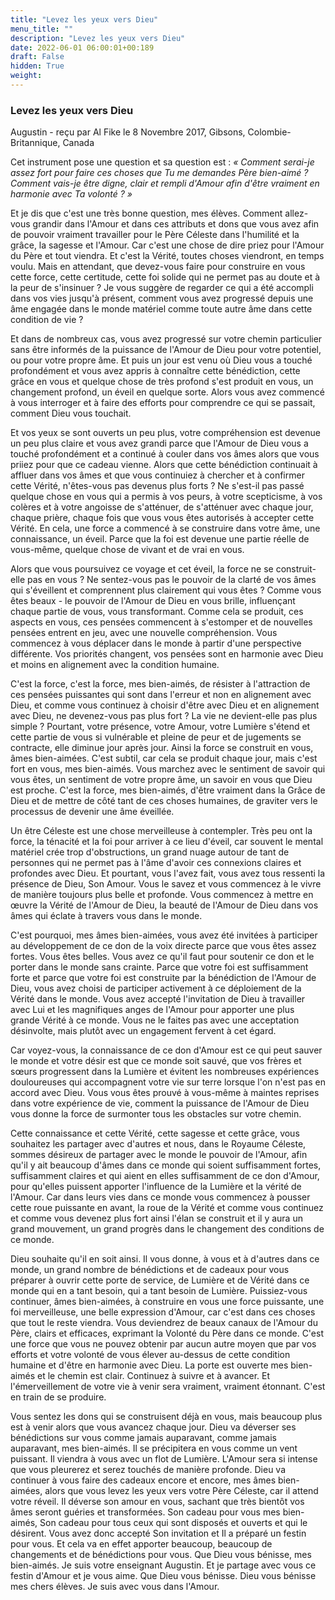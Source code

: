 ```yaml
---
title: "Levez les yeux vers Dieu"
menu_title: ""
description: "Levez les yeux vers Dieu"
date: 2022-06-01 06:00:01+00:189
draft: False
hidden: True
weight:
---
```

### Levez les yeux vers Dieu

Augustin - reçu par Al Fike le 8 Novembre 2017, Gibsons, Colombie-Britannique, Canada

Cet instrument pose une question et sa question est : *« Comment serai-je assez fort pour faire ces choses que Tu me demandes Père bien-aimé ? Comment vais-je être digne, clair et rempli d'Amour afin d'être vraiment en harmonie avec Ta volonté ? »*

Et je dis que c'est une très bonne question, mes élèves. Comment allez-vous grandir dans l'Amour et dans ces attributs et dons que vous avez afin de pouvoir vraiment travailler pour le Père Céleste dans l'humilité et la grâce, la sagesse et l'Amour. Car c'est une chose de dire priez pour l'Amour du Père et tout viendra. Et c'est la Vérité, toutes choses viendront, en temps voulu. Mais en attendant, que devez-vous faire pour construire en vous cette force, cette certitude, cette foi solide qui ne permet pas au doute et à la peur de s'insinuer ? Je vous suggère de regarder ce qui a été accompli dans vos vies jusqu'à présent, comment vous avez progressé depuis une âme engagée dans le monde matériel comme toute autre âme dans cette condition de vie ?

Et dans de nombreux cas, vous avez progressé sur votre chemin particulier sans être informés de la puissance de l'Amour de Dieu pour votre potentiel, ou pour votre propre âme. Et puis un jour est venu où Dieu vous a touché profondément et vous avez appris à connaître cette bénédiction, cette grâce en vous et quelque chose de très profond s'est produit en vous, un changement profond, un éveil en quelque sorte. Alors vous avez commencé à vous interroger et à faire des efforts pour comprendre ce qui se passait, comment Dieu vous touchait.

Et vos yeux se sont ouverts un peu plus, votre compréhension est devenue un peu plus claire et vous avez grandi parce que l'Amour de Dieu vous a touché profondément et a continué à couler dans vos âmes alors que vous priiez pour que ce cadeau vienne. Alors que cette bénédiction continuait à affluer dans vos âmes et que vous continuiez à chercher et à confirmer cette Vérité, n'êtes-vous pas devenus plus forts ? Ne s'est-il pas passé quelque chose en vous qui a permis à vos peurs, à votre scepticisme, à vos colères et à votre angoisse de s'atténuer, de s'atténuer avec chaque jour, chaque prière, chaque fois que vous vous êtes autorisés à accepter cette Vérité. En cela, une force a commencé à se construire dans votre âme, une connaissance, un éveil. Parce que la foi est devenue une partie réelle de vous-même, quelque chose de vivant et de vrai en vous.

Alors que vous poursuivez ce voyage et cet éveil, la force ne se construit-elle pas en vous ? Ne sentez-vous pas le pouvoir de la clarté de vos âmes qui s'éveillent et comprennent plus clairement qui vous êtes ? Comme vous êtes beaux - le pouvoir de l'Amour de Dieu en vous brille, influençant chaque partie de vous, vous transformant. Comme cela se produit, ces aspects en vous, ces pensées commencent à s'estomper et de nouvelles pensées entrent en jeu, avec une nouvelle compréhension. Vous commencez à vous déplacer dans le monde à partir d'une perspective différente. Vos priorités changent, vos pensées sont en harmonie avec Dieu et moins en alignement avec la condition humaine.

C'est la force, c'est la force, mes bien-aimés, de résister à l'attraction de ces pensées puissantes qui sont dans l'erreur et non en alignement avec Dieu, et comme vous continuez à choisir d'être avec Dieu et en alignement avec Dieu, ne devenez-vous pas plus fort ? La vie ne devient-elle pas plus simple ? Pourtant, votre présence, votre Amour, votre Lumière s'étend et cette partie de vous si vulnérable et pleine de peur et de jugements se contracte, elle diminue jour après jour. Ainsi la force se construit en vous, âmes bien-aimées. C'est subtil, car cela se produit chaque jour, mais c'est fort en vous, mes bien-aimés. Vous marchez avec le sentiment de savoir qui vous êtes, un sentiment de votre propre âme, un savoir en vous que Dieu est proche. C'est la force, mes bien-aimés, d'être vraiment dans la Grâce de Dieu et de mettre de côté tant de ces choses humaines, de graviter vers le processus de devenir une âme éveillée.

Un être Céleste est une chose merveilleuse à contempler. Très peu ont la force, la ténacité et la foi pour arriver à ce lieu d'éveil, car souvent le mental matériel crée trop d'obstructions, un grand nuage autour de tant de personnes qui ne permet pas à l'âme d'avoir ces connexions claires et profondes avec Dieu. Et pourtant, vous l'avez fait, vous avez tous ressenti la présence de Dieu, Son Amour. Vous le savez et vous commencez à le vivre de manière toujours plus belle et profonde. Vous commencez à mettre en œuvre la Vérité de l'Amour de Dieu, la beauté de l'Amour de Dieu dans vos âmes qui éclate à travers vous dans le monde.

C'est pourquoi, mes âmes bien-aimées, vous avez été invitées à participer au développement de ce don de la voix directe parce que vous êtes assez fortes. Vous êtes belles. Vous avez ce qu'il faut pour soutenir ce don et le porter dans le monde sans crainte. Parce que votre foi est suffisamment forte et parce que votre foi est construite par la bénédiction de l'Amour de Dieu, vous avez choisi de participer activement à ce déploiement de la Vérité dans le monde. Vous avez accepté l'invitation de Dieu à travailler avec Lui et les magnifiques anges de l'Amour pour apporter une plus grande Vérité à ce monde. Vous ne le faites pas avec une acceptation désinvolte, mais plutôt avec un engagement fervent à cet égard.

Car voyez-vous, la connaissance de ce don d'Amour est ce qui peut sauver le monde et votre désir est que ce monde soit sauvé, que vos frères et sœurs progressent dans la Lumière et évitent les nombreuses expériences douloureuses qui accompagnent votre vie sur terre lorsque l'on n'est pas en accord avec Dieu. Vous vous êtes prouvé à vous-même à maintes reprises dans votre expérience de vie, comment la puissance de l'Amour de Dieu vous donne la force de surmonter tous les obstacles sur votre chemin.

Cette connaissance et cette Vérité, cette sagesse et cette grâce, vous souhaitez les partager avec d'autres et nous, dans le Royaume Céleste, sommes désireux de partager avec le monde le pouvoir de l'Amour, afin qu'il y ait beaucoup d'âmes dans ce monde qui soient suffisamment fortes, suffisamment claires et qui aient en elles suffisamment de ce don d'Amour, pour qu'elles puissent apporter l'influence de la Lumière et la vérité de l'Amour. Car dans leurs vies dans ce monde vous commencez à pousser cette roue puissante en avant, la roue de la Vérité et comme vous continuez et comme vous devenez plus fort ainsi l'élan se construit et il y aura un grand mouvement, un grand progrès dans le changement des conditions de ce monde.

Dieu souhaite qu'il en soit ainsi. Il vous donne, à vous et à d'autres dans ce monde, un grand nombre de bénédictions et de cadeaux pour vous préparer à ouvrir cette porte de service, de Lumière et de Vérité dans ce monde qui en a tant besoin, qui a tant besoin de Lumière. Puissiez-vous continuer, âmes bien-aimées, à construire en vous une force puissante, une foi merveilleuse, une belle expression d'Amour, car c'est dans ces choses que tout le reste viendra. Vous deviendrez de beaux canaux de l'Amour du Père, clairs et efficaces, exprimant la Volonté du Père dans ce monde. C'est une force que vous ne pouvez obtenir par aucun autre moyen que par vos efforts et votre volonté de vous élever au-dessus de cette condition humaine et d'être en harmonie avec Dieu. La porte est ouverte mes bien-aimés et le chemin est clair. Continuez à suivre et à avancer. Et l'émerveillement de votre vie à venir sera vraiment, vraiment étonnant. C'est en train de se produire.

Vous sentez les dons qui se construisent déjà en vous, mais beaucoup plus est à venir alors que vous avancez chaque jour. Dieu va déverser ses bénédictions sur vous comme jamais auparavant, comme jamais auparavant, mes bien-aimés. Il se précipitera en vous comme un vent puissant. Il viendra à vous avec un flot de Lumière. L'Amour sera si intense que vous pleurerez et serez touchés de manière profonde. Dieu va continuer à vous faire des cadeaux encore et encore, mes âmes bien-aimées, alors que vous levez les yeux vers votre Père Céleste, car il attend votre réveil. Il déverse son amour en vous, sachant que très bientôt vos âmes seront guéries et transformées. Son cadeau pour vous mes bien-aimés, Son cadeau pour tous ceux qui sont disposés et ouverts et qui le désirent. Vous avez donc accepté Son invitation et Il a préparé un festin pour vous. Et cela va en effet apporter beaucoup, beaucoup de changements et de bénédictions pour vous. Que Dieu vous bénisse, mes bien-aimés. Je suis votre enseignant Augustin. Et je partage avec vous ce festin d'Amour et je vous aime. Que Dieu vous bénisse. Dieu vous bénisse mes chers élèves. Je suis avec vous dans l'Amour.
